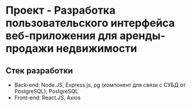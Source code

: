# Проект - Разработка пользовательского интерфейса веб-приложения для аренды-продажи недвижимости

## Стек разработки
* Back-end: Node.JS, Express.js, pg (компонент для связи с СУБД от PostgreSQL), PostgreSQL
* Front-end: React.JS, Axios 

